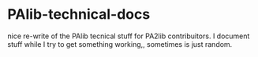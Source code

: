 # PAlib-technical-docs
nice re-write of the PAlib tecnical stuff for PA2lib contribuitors. I document stuff while I try to get something working,, sometimes is just random.<br>
